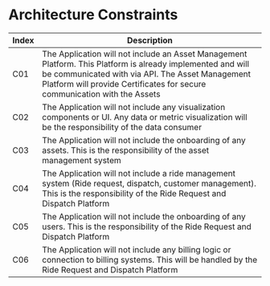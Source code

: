 Architecture Constraints
========================

| Index | Description                                                                                                                                                                                                                                 |
| ----- | ------------------------------------------------------------------------------------------------------------------------------------------------------------------------------------------------------------------------------------------- |
| C01   | The Application will not include an Asset Management Platform. This Platform is already implemented and will be communicated with via API. The Asset Management Platform will provide Certificates for secure communication with the Assets |
| C02   | The Application will not include any visualization components or UI. Any data or metric visualization will be the responsibility of the data consumer                                                                                       |
| C03   | The Application will not include the onboarding of any assets. This is the responsibility of the asset management system                                                                                                                    |
| C04   | The Application will not include a ride management system (Ride request, dispatch, customer management). This is the responsibility of the Ride Request and Dispatch Platform                                                               |
| C05   | The Application will not include the onboarding of any users. This is the responsibility of the Ride Request and Dispatch Platform                                                                                                          |
| C06   | The Application will not include any billing logic or connection to billing systems. This will be handled by the Ride Request and Dispatch Platform                                                                                         |